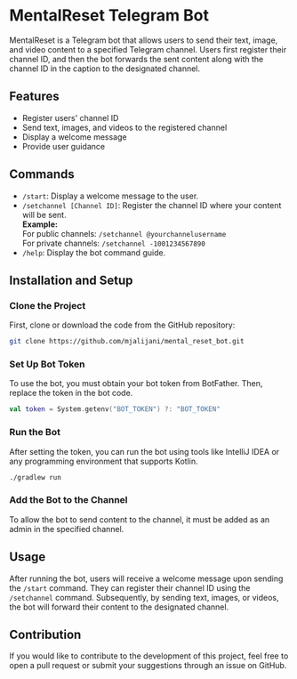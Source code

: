 # MentalReset Telegram Bot

MentalReset is a Telegram bot that allows users to send their text, image, and video content to a specified Telegram channel. Users first register their channel ID, and then the bot forwards the sent content along with the channel ID in the caption to the designated channel.

## Features
- Register users' channel ID
- Send text, images, and videos to the registered channel
- Display a welcome message
- Provide user guidance

## Commands
- `/start`: Display a welcome message to the user.
- `/setchannel [Channel ID]`: Register the channel ID where your content will be sent.  
  **Example:**  
  For public channels: `/setchannel @yourchannelusername`  
  For private channels: `/setchannel -1001234567890`
- `/help`: Display the bot command guide.

## Installation and Setup

### Clone the Project
First, clone or download the code from the GitHub repository:

```bash
git clone https://github.com/mjalijani/mental_reset_bot.git 
```
### Set Up Bot Token
To use the bot, you must obtain your bot token from BotFather. Then, replace the token in the bot code.

``` kotlin
val token = System.getenv("BOT_TOKEN") ?: "BOT_TOKEN"
```
### Run the Bot
After setting the token, you can run the bot using tools like IntelliJ IDEA or any programming environment that supports Kotlin.

``` bash
./gradlew run
```
### Add the Bot to the Channel
To allow the bot to send content to the channel, it must be added as an admin in the specified channel.

## Usage
After running the bot, users will receive a welcome message upon sending the ```/start``` command. They can register their channel ID using the ```/setchannel``` command. Subsequently, by sending text, images, or videos, the bot will forward their content to the designated channel.

## Contribution
If you would like to contribute to the development of this project, feel free to open a pull request or submit your suggestions through an issue on GitHub.

